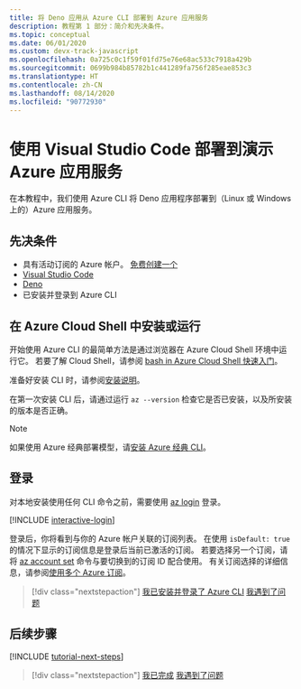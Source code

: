 ```yaml
---
title: 将 Deno 应用从 Azure CLI 部署到 Azure 应用服务
description: 教程第 1 部分：简介和先决条件。
ms.topic: conceptual
ms.date: 06/01/2020
ms.custom: devx-track-javascript
ms.openlocfilehash: 0a725c0c1f59f01fd75e76e68ac533c7918a429b
ms.sourcegitcommit: 0699b984b85782b1c441289fa756f285eae853c3
ms.translationtype: HT
ms.contentlocale: zh-CN
ms.lasthandoff: 08/14/2020
ms.locfileid: "90772930"
---
```

# <a name="deploy-deno-to-azure-app-service-using-visual-studio-code"></a>使用 Visual Studio Code 部署到演示 Azure 应用服务

在本教程中，我们使用 Azure CLI 将 Deno 应用程序部署到（Linux 或 Windows 上的）Azure 应用服务。

## <a name="prerequisites"></a>先决条件

- 具有活动订阅的 Azure 帐户。 [免费创建一个](https://azure.microsoft.com/free/?utm_source=campaign&utm_campaign=vscode-tutorial-appservice-deno&mktingSource=vscode-tutorial-appservice-deno)
- [Visual Studio Code](https://code.visualstudio.com/)
- [Deno](https://deno.land/#installation)
- 已安装并登录到 Azure CLI

## <a name="install-or-run-in-azure-cloud-shell"></a>在 Azure Cloud Shell 中安装或运行

开始使用 Azure CLI 的最简单方法是通过浏览器在 Azure Cloud Shell 环境中运行它。 若要了解 Cloud Shell，请参阅 [bash in Azure Cloud Shell 快速入门](/azure/cloud-shell/quickstart)。

准备好安装 CLI 时，请参阅[安装说明](/cli/azure/install-azure-cli)。

在第一次安装 CLI 后，请通过运行 `az --version` 检查它是否已安装，以及所安装的版本是否正确。

> [!NOTE]
> 如果使用 Azure 经典部署模型，请[安装 Azure 经典 CLI](/cli/azure/install-classic-cli)。

## <a name="sign-in"></a>登录

对本地安装使用任何 CLI 命令之前，需要使用 [az login](/cli/azure/reference-index#az-login) 登录。

[!INCLUDE [interactive-login](../azure-cli/includes/interactive-login.md)]

登录后，你将看到与你的 Azure 帐户关联的订阅列表。 在使用 `isDefault: true` 的情况下显示的订阅信息是登录后当前已激活的订阅。 若要选择另一个订阅，请将 [az account set](/cli/azure/account#az-account-set) 命令与要切换到的订阅 ID 配合使用。 有关订阅选择的详细信息，请参阅[使用多个 Azure 订阅](/cli/azure/manage-azure-subscriptions-azure-cli)。

> [!div class="nextstepaction"]
> [我已安装并登录了 Azure CLI](tutorial-visual-studio-code-azure-app-service-deno-02.md) [我遇到了问题](https://www.research.net/r/PWZWZ52?tutorial=deno-deployment-azureappservice&step=getting-started)

## <a name="next-steps"></a>后续步骤

[!INCLUDE [tutorial-next-steps](includes/tutorial-next-steps.md)]

> [!div class="nextstepaction"]
> [我已完成](node-howto-deploy-web-app.md) [我遇到了问题](https://www.research.net/r/PWZWZ52?tutorial=deno-deployment-azureappservice&step=clean-up-resources)
